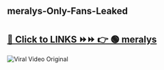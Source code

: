 
 ## meralys-Only-Fans-Leaked

# <h2><a href="https://clipsfans.com/meralys&ref=git">🔗 Click to LINKS ⏩⏩ 👉 🟢 meralys </a></h2>

<a href="https://clipsfans.com/meralys&ref=git" rel="nofollow" data-target="animated-image.originalLink"><img src="https://i.ibb.co.com/xMMVF88/686577567.gif" alt="Viral Video Original" style="max-width: 100%; display: inline-block;" data-target="animated-image.originalImage"></a>

